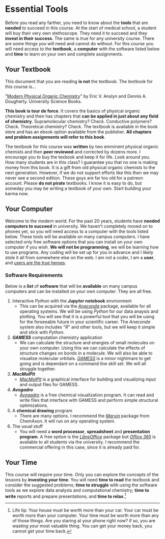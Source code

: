 # Essential Tools

Before you read any farther, you need to know about the **tools** that are **needed** to succeed in this course. At the start of medical school, a student will buy their very own stethoscope. They need it to succeed and they **invest in their success**. The same is true for any university course. There are some things you will need and cannot do without. For this course you will need access to the **textbook**, a **computer** with the software listed below and **time** to learn on your own and complete assignments.

## Your Textbook

This document that you are reading **is not** the textbook. The textbook for this course is&hellip;

"[Modern Physical Organic Chemistry](https://uscibooks.aip.org/books/modern-physical-organic-chemistry/)" by Eric V. Anslyn and Dennis A. Dougherty. University Science Books.

**This book is tour de force**. It covers the basics of physical organic chemistry and then has chapters that **can be applied in just about any field of chemistry**. Supramolecular chemistry? Check. Conductive polymers? Check. Theoretical chemistry? Check. The textbook is available in the book store and has an ebook option available from the publisher. **All chapters and problem assignments will refer to this book**.

The textbook for this course was **written** by two emminent physical organic chemists and then **peer reviewed** and corrected by dozens more. I encourage you to buy the texbook and keep it for life. Look around you. How many students are in this class? I guarantee you that no one is making money from this book. It is a gift from old physical organic chemists to the next generation. However, if we do not support efforts like this then we may never see a second edition. These guys are far too old for a patreon account. Please **do not pirate** textbooks. I know it is easy to do, but someday you may be writing a textbook of your own. Start building your karma now.


## Your Computer

Welcome to the modern world. For the past 20 years, students have **needed computers to succeed** in university. We haven't completely moved on to phones yet, so you will need access to a computer with the tools listed below. These tools will be available on many campus computers. I have selected only free software options that you can install on your own computer if you wish. **We will not be  programming**, we will be learning how to use programs. Any coding will be set up for you in advance and I likely stole it all from somewhere else on the web. I am not a coder, I am a **user**, and [users are the true heroes](https://en.wikipedia.org/wiki/Tron).

### Software Requirements

Below is a **list** of **software** that will be **available** on many campus computers and can be installed on your own computer. They are all free.

1. Interactive *Python* with the ***Jupyter* notebook** environment
    * This can be acquired via the [*Anaconda*](https://www.anaconda.com/) package, available for all operating systems. We will be using *Python* for our data anaysis and plotting. You will see that it is a powerful tool that you will be using for the forseeable future in your scientific career. The *Anaconda* system also includes "*R*" and other tools, but we will keep it simple and stick with *Python*. 
2. ***GAMESS*** computation chemistry application
    - We can calculate the structure and energies of small molecules on your own computer. Using this we can calculate the effects of structure changes on bonds in a molecule. We will also be able to visualize molecular orbitals. [*GAMESS*](https://www.msg.chem.iastate.edu/gamess/) is a minor nightmare to get going and is dependant on a command line skill set. We will all struggle together.   
3.  ***MacMolPlt***
    - [*MacMolPlt*](https://brettbode.github.io/wxmacmolplt/) is a graphical interface for building and visualizing input and output files for GAMESS.
4. ***Avogadro***
    - [*Avogadro*](https://avogadro.cc/) is a free chemical visualization program. It can read and write files that interface with GAMESS and perform simple structural optimizations. 
5. A **chemical drawing** program
    - There are many options. I recommend the [*Marvin*](https://chemaxon.com/products/marvin) package from ChemAxon. It will run on any operating system.   
6. The usual stuff
    - You will need a **word processor**, **spreadsheet** and **presentation program**. A free option is the [*LibreOffice*](https://www.libreoffice.org/) package but [*Office 365*](https://www.upei.ca/learning2020/technology-basics/useful-applications) is available to all students via the university. I recommend the commercial offering in this case, since it is already paid for.

## Your Time

This course will require your time. Only you can explore the concepts of the lessons by **investing your time**. You will need **time to read** the textbook and consider the suggested problems; **time to struggle** with using the software tools as we explore data analysis and computational chemistry; **time to write** reports and prepare presentations; and **time to relax**.[^time]

[^time]: Life tip: Your house must be worth more than your car. Your car must be worth more than your computer. Your time must be worth more than any of those things. Are you staring at your phone right now? if so, you are wasting your most valuable thing. You can get your money back, you cannot get your time back.
